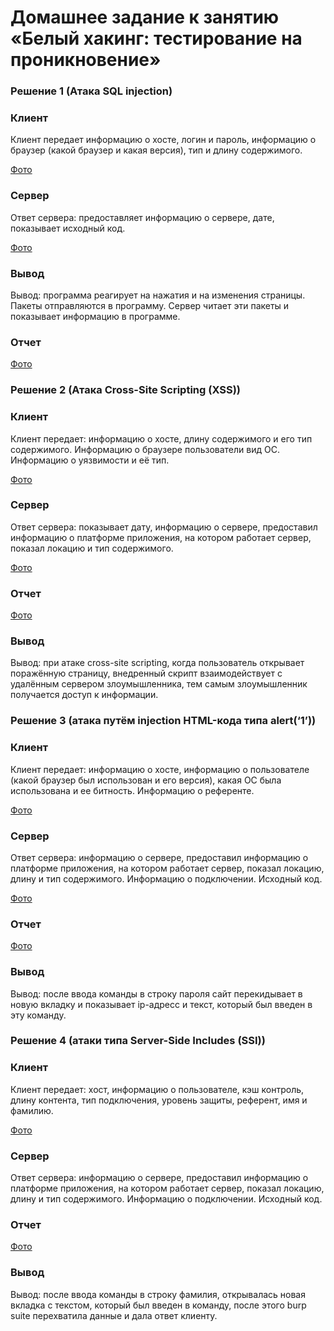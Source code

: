 # Домашнее задание к занятию «Белый хакинг: тестирование на проникновение»

### Решение 1 (Атака SQL injection) 
### Клиент
Клиент передает информацию о хосте, логин и пароль, информацию о браузер (какой браузер и какая версия), тип и длину содержимого.

[Фото](/2.jpg)

### Сервер
Ответ сервера: предоставляет информацию о сервере, дате, показывает исходный код.

[Фото](/1.jpg)

### Вывод

Вывод: программа реагирует на нажатия и на изменения страницы. Пакеты отправляются в программу. Сервер читает эти пакеты и показывает информацию в программе. 

### Отчет
[Фото](/3.png)

### Решение 2 (Атака Cross-Site Scripting (XSS))

### Клиент

Клиент передает: информацию о хосте, длину содержимого и его тип содержимого. Информацию о браузере пользователи вид OC. Информацию о уязвимости и её тип.

[Фото](/4.jpg)

### Сервер

Ответ сервера: показывает дату, информацию о сервере, предоставил информацию о платформе приложения, на котором работает сервер, показал локацию и тип содержимого.

[Фото](/5.jpg)

### Отчет

[Фото](/6.jpg)

### Вывод

Вывод: при атаке cross-site scripting, когда пользователь открывает поражённую страницу, внедренный скрипт взаимодействует с удалённым сервером злоумышленника, тем самым злоумышленник получается доступ к информации. 

### Решение 3 (атака путём injection HTML-кода типа alert(‘1’))

### Клиент

Клиент передает: информацию о хосте, информацию о пользователе (какой браузер был использован и его версия), какая ОС была использована и ее битность. Информацию о референте.

[Фото](/7.jpg)

### Сервер

Ответ сервера: информацию о сервере, предоставил информацию о платформе приложения, на котором работает сервер, показал локацию, длину и тип содержимого. Информацию о подключении. Исходный код.

[Фото](/8.jpg)

### Отчет

[Фото](/9.jpg)

### Вывод

Вывод: после ввода команды в строку пароля сайт перекидывает в новую вкладку и показывает ip-адресс и текст, который был введен в эту команду. 

### Решение 4 (атаки типа Server-Side Includes (SSI))

### Клиент

Клиент передает: хост, информацию о пользователе, кэш контроль, длину контента, тип подключения, уровень защиты, референт, имя и фамилию.

[Фото](/10.png)

### Сервер

Ответ сервера: информацию о сервере, предоставил информацию о платформе приложения, на котором работает сервер, показал локацию, длину и тип содержимого. Информацию о подключении. Исходный код.

### Отчет

[Фото](/11.png)

### Вывод

Вывод: после ввода команды в строку фамилия, открывалась новая вкладка с текстом, который был введен в команду, после этого burp suite перехватила данные и дала ответ клиенту.


